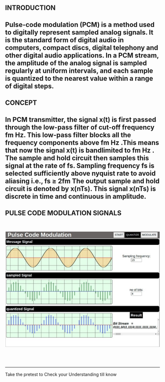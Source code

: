 ## <br>INTRODUCTION <br>

Pulse-code modulation (PCM) is a method used to digitally represent sampled analog signals. It is the standard form of digital audio in computers, compact discs, digital telephony and other digital audio applications. In a PCM stream, the amplitude of the analog signal is sampled regularly at uniform intervals, and each sample is quantized to the nearest value within a range of digital steps.
---

## <b>CONCEPT</b><br>

In PCM transmitter, the signal x(t) is first passed through the low-pass filter of cut-off frequency fm Hz. This low-pass filter blocks all the frequency components above fm Hz .This means that now the signal x(t) is bandlimited to fm Hz . The sample and hold circuit then samples this signal at the rate of fs. Sampling frequency fs is selected sufficiently above nyquist rate to avoid aliasing i.e., fs ≥ 2fm The output sample and hold circuit is denoted by x(nTs). This signal x(nTs) is discrete in time and continuous in amplitude.
---

## <b>PULSE CODE MODULATION SIGNALS</b><br>

<br>

<img src="Images/T1.jpeg"/><br><br>



<br>


<hr>

Take the pretest to Check your Understanding till know
